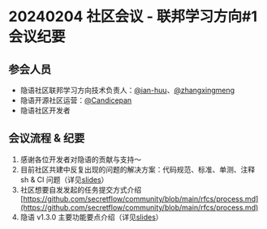 # 20240204 社区会议 - 联邦学习方向#1 会议纪要
## 参会人员

- 隐语社区联邦学习方向技术负责人：[@ian-huu](https://github.com/ian-huu)、[@zhangxingmeng](https://github.com/zhangxingmeng)
- 隐语开源社区运营：[@Candicepan](https://github.com/Candicepan)
- 隐语社区开发者

## 会议流程 & 纪要

1. 感谢各位开发者对隐语的贡献与支持～
2. 目前社区共建中反复出现的问题的解决方案：代码规范、标准、单测、注释 sh & CI 问题（详见[slides](https://mdn.alipayobjects.com/huamei_usjdcg/afts/file/A*F_pXQpY6khsAAAAAAAAAAAAADo6HAQ/%E9%9A%90%E8%AF%AD%E7%A4%BE%E5%8C%BA%E4%BC%9A%E8%AE%AE-%E8%81%94%E9%82%A6%E5%AD%A6%E4%B9%A0#1.pdf)）
3. 社区想要自发发起的任务提交方式介绍 [https://github.com/secretflow/community/blob/main/rfcs/process.md](https://github.com/secretflow/community/blob/main/rfcs/process.md)
4. 隐语 v1.3.0 主要功能要点介绍（详见[slides](https://mdn.alipayobjects.com/huamei_usjdcg/afts/file/A*F_pXQpY6khsAAAAAAAAAAAAADo6HAQ/%E9%9A%90%E8%AF%AD%E7%A4%BE%E5%8C%BA%E4%BC%9A%E8%AE%AE-%E8%81%94%E9%82%A6%E5%AD%A6%E4%B9%A0#1.pdf)）
